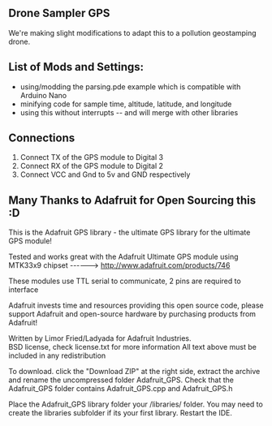 ## Drone Sampler GPS

We're making slight modifications to adapt this to a pollution geostamping drone.

## List of Mods and Settings:

* using/modding the parsing.pde example which is compatible with Arduino Nano
* minifying code for sample time, altitude, latitude, and longitude
* using this without interrupts -- and will merge with other libraries

## Connections

1. Connect TX of the GPS module to Digital 3
2. Connect RX of the GPS module to Digital 2
3. Connect VCC and Gnd to 5v and GND respectively


## Many Thanks to Adafruit for Open Sourcing this :D


This is the Adafruit GPS library - the ultimate GPS library
for the ultimate GPS module!

Tested and works great with the Adafruit Ultimate GPS module
using MTK33x9 chipset
    ------> http://www.adafruit.com/products/746

These modules use TTL serial to communicate, 2 pins are required to  
interface

Adafruit invests time and resources providing this open source code, 
please support Adafruit and open-source hardware by purchasing 
products from Adafruit!

Written by Limor Fried/Ladyada  for Adafruit Industries.  
BSD license, check license.txt for more information
All text above must be included in any redistribution

To download. click the "Download ZIP" at the right side, extract the archive and rename the uncompressed folder Adafruit_GPS. Check that the Adafruit_GPS folder contains Adafruit_GPS.cpp and Adafruit_GPS.h

Place the Adafruit_GPS library folder your <arduinosketchfolder>/libraries/ folder. You may need to create the libraries subfolder if its your first library. Restart the IDE.
